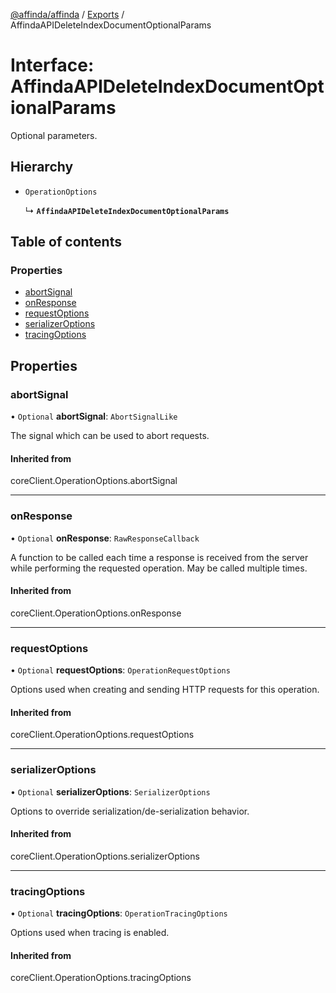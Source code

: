 [@affinda/affinda](../README.md) / [Exports](../modules.md) / AffindaAPIDeleteIndexDocumentOptionalParams

# Interface: AffindaAPIDeleteIndexDocumentOptionalParams

Optional parameters.

## Hierarchy

- `OperationOptions`

  ↳ **`AffindaAPIDeleteIndexDocumentOptionalParams`**

## Table of contents

### Properties

- [abortSignal](AffindaAPIDeleteIndexDocumentOptionalParams.md#abortsignal)
- [onResponse](AffindaAPIDeleteIndexDocumentOptionalParams.md#onresponse)
- [requestOptions](AffindaAPIDeleteIndexDocumentOptionalParams.md#requestoptions)
- [serializerOptions](AffindaAPIDeleteIndexDocumentOptionalParams.md#serializeroptions)
- [tracingOptions](AffindaAPIDeleteIndexDocumentOptionalParams.md#tracingoptions)

## Properties

### abortSignal

• `Optional` **abortSignal**: `AbortSignalLike`

The signal which can be used to abort requests.

#### Inherited from

coreClient.OperationOptions.abortSignal

___

### onResponse

• `Optional` **onResponse**: `RawResponseCallback`

A function to be called each time a response is received from the server
while performing the requested operation.
May be called multiple times.

#### Inherited from

coreClient.OperationOptions.onResponse

___

### requestOptions

• `Optional` **requestOptions**: `OperationRequestOptions`

Options used when creating and sending HTTP requests for this operation.

#### Inherited from

coreClient.OperationOptions.requestOptions

___

### serializerOptions

• `Optional` **serializerOptions**: `SerializerOptions`

Options to override serialization/de-serialization behavior.

#### Inherited from

coreClient.OperationOptions.serializerOptions

___

### tracingOptions

• `Optional` **tracingOptions**: `OperationTracingOptions`

Options used when tracing is enabled.

#### Inherited from

coreClient.OperationOptions.tracingOptions
